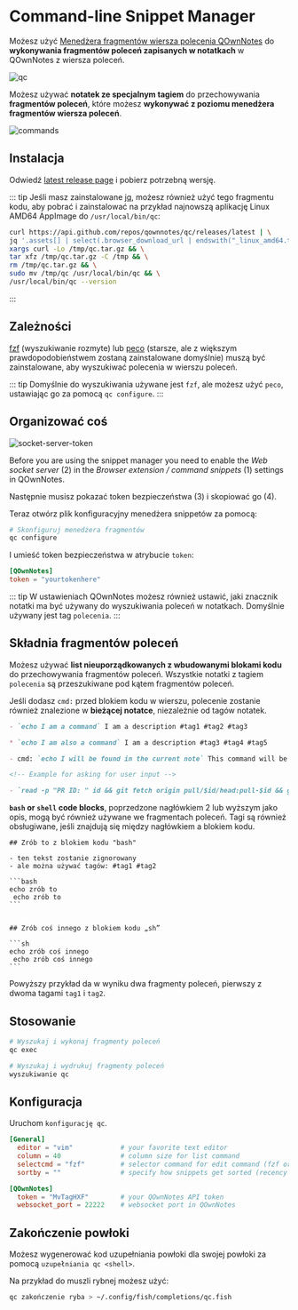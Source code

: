 # Command-line Snippet Manager

Możesz użyć [Menedżera fragmentów wiersza polecenia QOwnNotes](https://github.com/qownnotes/qc) do **wykonywania fragmentów poleceń zapisanych w notatkach** w QOwnNotes z wiersza poleceń.

![qc](/img/qc.png)

Możesz używać **notatek ze specjalnym tagiem** do przechowywania **fragmentów poleceń**, które możesz **wykonywać z poziomu menedżera fragmentów wiersza poleceń**.

![commands](/img/commands.png)

## Instalacja

Odwiedź [latest release page](https://github.com/qownnotes/qc/releases/latest) i pobierz potrzebną wersję.

::: tip
Jeśli masz zainstalowane [jq](https://stedolan.github.io/jq), możesz również użyć tego fragmentu kodu, aby pobrać i zainstalować na przykład najnowszą aplikację Linux AMD64 AppImage do `/usr/local/bin/qc`:

```bash
curl https://api.github.com/repos/qownnotes/qc/releases/latest | \
jq '.assets[] | select(.browser_download_url | endswith("_linux_amd64.tar.gz")) | .browser_download_url' | \
xargs curl -Lo /tmp/qc.tar.gz && \
tar xfz /tmp/qc.tar.gz -C /tmp && \
rm /tmp/qc.tar.gz && \
sudo mv /tmp/qc /usr/local/bin/qc && \
/usr/local/bin/qc --version
```

:::

## Zależności

[fzf](https://github.com/junegunn/fzf) (wyszukiwanie rozmyte) lub [peco](https://github.com/peco/peco) (starsze, ale z większym prawdopodobieństwem zostaną zainstalowane domyślnie) muszą być zainstalowane, aby wyszukiwać polecenia w wierszu poleceń.

::: tip
Domyślnie do wyszukiwania używane jest `fzf`, ale możesz użyć `peco`, ustawiając go za pomocą `qc configure`.
:::

## Organizować coś

![socket-server-token](/img/socket-server-token.png)

Before you are using the snippet manager you need to enable the _Web socket server_ (2) in the _Browser extension / command snippets_ (1) settings in QOwnNotes.

Następnie musisz pokazać token bezpieczeństwa (3) i skopiować go (4).

Teraz otwórz plik konfiguracyjny menedżera snippetów za pomocą:

```bash
# Skonfiguruj menedżera fragmentów
qc configure
```

I umieść token bezpieczeństwa w atrybucie `token`:

```toml
[QOwnNotes]
token = "yourtokenhere"
```

::: tip
W ustawieniach QOwnNotes możesz również ustawić, jaki znacznik notatki ma być używany do wyszukiwania poleceń w notatkach. Domyślnie używany jest tag `polecenia`.
:::

## Składnia fragmentów poleceń

Możesz używać **list nieuporządkowanych z wbudowanymi blokami kodu** do przechowywania fragmentów poleceń. Wszystkie notatki z tagiem `polecenia` są przeszukiwane pod kątem fragmentów poleceń.

Jeśli dodasz `cmd:` przed blokiem kodu w wierszu, polecenie zostanie również znalezione w **bieżącej notatce**, niezależnie od tagów notatek.

```markdown
- `echo I am a command` I am a description #tag1 #tag2 #tag3

* `echo I am also a command` I am a description #tag3 #tag4 #tag5

- cmd: `echo I will be found in the current note` This command will be found in the current note regardless of note tags

<!-- Example for asking for user input -->

- `read -p "PR ID: " id && git fetch origin pull/$id/head:pull-$id && git checkout pull-$id` Ask for pull request ID and checkout pull request
```

**`bash` or `shell` code blocks**, poprzedzone nagłówkiem 2 lub wyższym jako opis, mogą być również używane we fragmentach poleceń. Tagi są również obsługiwane, jeśli znajdują się między nagłówkiem a blokiem kodu.

    ## Zrób to z blokiem kodu "bash"

    - ten tekst zostanie zignorowany
    - ale można używać tagów: #tag1 #tag2

    ```bash
    echo zrób to
     echo zrób to
    ```


    ## Zrób coś innego z blokiem kodu „sh”

    ```sh
    echo zrób coś innego
     echo zrób coś innego
    ```

Powyższy przykład da w wyniku dwa fragmenty poleceń, pierwszy z dwoma tagami `tag1` i `tag2`.

## Stosowanie

```bash
# Wyszukaj i wykonaj fragmenty poleceń
qc exec
```

```bash
# Wyszukaj i wydrukuj fragmenty poleceń
wyszukiwanie qc
```

## Konfiguracja

Uruchom `konfigurację qc`.

```toml
[General]
  editor = "vim"            # your favorite text editor
  column = 40               # column size for list command
  selectcmd = "fzf"         # selector command for edit command (fzf or peco)
  sortby = ""               # specify how snippets get sorted (recency (default), -recency, description, -description, command, -command, output, -output)

[QOwnNotes]
  token = "MvTagHXF"        # your QOwnNotes API token
  websocket_port = 22222    # websocket port in QOwnNotes
```

## Zakończenie powłoki

Możesz wygenerować kod uzupełniania powłoki dla swojej powłoki za pomocą `uzupełniania qc <shell>`.

Na przykład do muszli rybnej możesz użyć:

```bash
qc zakończenie ryba > ~/.config/fish/completions/qc.fish
```
